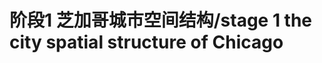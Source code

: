 


# 阶段1 芝加哥城市空间结构/stage 1 the city spatial structure of Chicago
## 
<!--stackedit_data:
eyJoaXN0b3J5IjpbNzY5NzcxMzEwLC0yMDg5MDU3MDE4LC0xNj
EwOTk2NTIzLC0xNzMwMjY1MTI3XX0=
-->